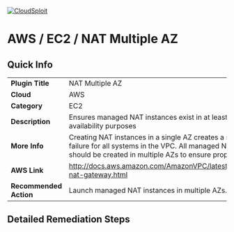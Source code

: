 [![CloudSploit](https://cloudsploit.com/img/logo-big-text-100.png "CloudSploit")](https://cloudsploit.com)

# AWS / EC2 / NAT Multiple AZ

## Quick Info

| | |
|-|-|
| **Plugin Title** | NAT Multiple AZ |
| **Cloud** | AWS |
| **Category** | EC2 |
| **Description** | Ensures managed NAT instances exist in at least 2 AZs for availability purposes |
| **More Info** | Creating NAT instances in a single AZ creates a single point of failure for all systems in the VPC. All managed NAT instances should be created in multiple AZs to ensure proper failover. |
| **AWS Link** | http://docs.aws.amazon.com/AmazonVPC/latest/UserGuide/vpc-nat-gateway.html |
| **Recommended Action** | Launch managed NAT instances in multiple AZs. |

## Detailed Remediation Steps

